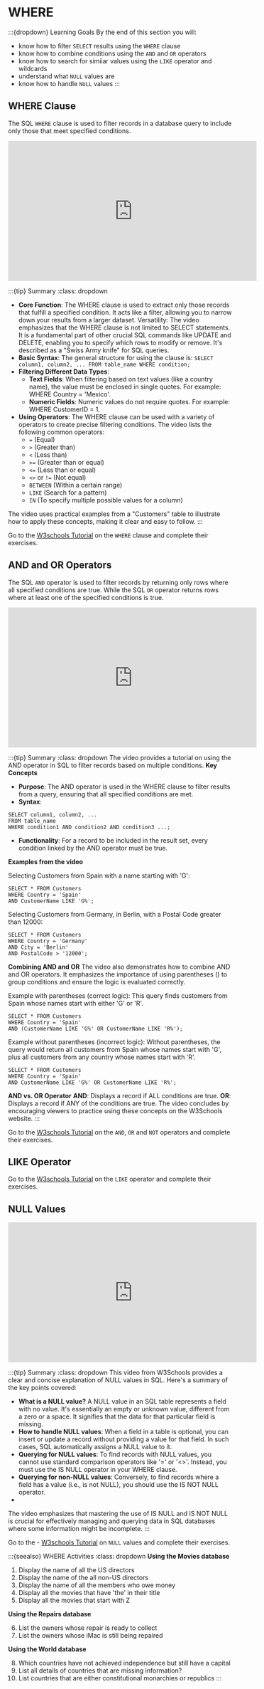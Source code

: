 # WHERE

:::{dropdown} Learning Goals
By the end of this section you will:
- know how to filter `SELECT` results using the `WHERE` clause
- know how to combine conditions using the `AND` and `OR` operators
- know how to search for simiiar values using the `LIKE` operator and wildcards
- understand what `NULL` values are
- know how to handle `NULL` values
:::

## WHERE Clause

The SQL `WHERE` clause is used to filter records in a database query to include only those that meet specified conditions.

<iframe width="560" height="315" src="https://www.youtube-nocookie.com/embed/L9GBpVXq-zc?si=3pLlpAYuJSFaRtZe" title="YouTube video player" frameborder="0" allow="accelerometer; autoplay; clipboard-write; encrypted-media; gyroscope; picture-in-picture; web-share" referrerpolicy="strict-origin-when-cross-origin" allowfullscreen></iframe>

:::{tip} Summary
:class: dropdown
- **Core Function**: The WHERE clause is used to extract only those records that fulfill a specified condition. It acts like a filter, allowing you to narrow down your results from a larger dataset.
Versatility: The video emphasizes that the WHERE clause is not limited to SELECT statements. It is a fundamental part of other crucial SQL commands like UPDATE and DELETE, enabling you to specify which rows to modify or remove. It's described as a "Swiss Army knife" for SQL queries.
- **Basic Syntax**: The general structure for using the clause is:
`SELECT column1, column2, ... FROM table_name WHERE condition;`
- **Filtering Different Data Types**:
    - **Text Fields**: When filtering based on text values (like a country name), the value must be enclosed in single quotes. For example: WHERE Country = 'Mexico'.
    - **Numeric Fields**: Numeric values do not require quotes. For example: WHERE CustomerID = 1.
- **Using Operators**: The WHERE clause can be used with a variety of operators to create precise filtering conditions. The video lists the following common operators:
    - `=` (Equal)
    - `>` (Greater than)
    - `<` (Less than)
    - `>=` (Greater than or equal)
    - `<=` (Less than or equal)
    - `<>` or `!=` (Not equal)
    - `BETWEEN` (Within a certain range)
    - `LIKE` (Search for a pattern)
    - `IN` (To specify multiple possible values for a column)

The video uses practical examples from a "Customers" table to illustrate how to apply these concepts, making it clear and easy to follow.
:::

Go to the [W3schools Tutorial](https://www.w3schools.com/sql/sql_where.asp) on the `WHERE` clause and complete their exercises.

## AND and OR Operators

The SQL `AND` operator is used to filter records by returning only rows where all specified conditions are true. While the SQL `OR` operator returns rows where at least one of the specified conditions is true.

<iframe width="560" height="315" src="https://www.youtube-nocookie.com/embed/r1V39Iia4j0?si=xls49MU7D0cKXz9X" title="YouTube video player" frameborder="0" allow="accelerometer; autoplay; clipboard-write; encrypted-media; gyroscope; picture-in-picture; web-share" referrerpolicy="strict-origin-when-cross-origin" allowfullscreen></iframe>

:::{tip} Summary
:class: dropdown
The video provides a tutorial on using the AND operator in SQL to filter records based on multiple conditions.
**Key Concepts**
- **Purpose**: The AND operator is used in the WHERE clause to filter results from a query, ensuring that all specified conditions are met.
- **Syntax**:

```{code} sql
SELECT column1, column2, ...
FROM table_name
WHERE condition1 AND condition2 AND condition3 ...;
```

- **Functionality**: For a record to be included in the result set, every condition linked by the AND operator must be true.

**Examples from the video**

Selecting Customers from Spain with a name starting with 'G':

```{code} sql
SELECT * FROM Customers
WHERE Country = 'Spain'
AND CustomerName LIKE 'G%';
```

Selecting Customers from Germany, in Berlin, with a Postal Code greater than 12000:

```{code} sql
SELECT * FROM Customers
WHERE Country = 'Germany'
AND City = 'Berlin'
AND PostalCode > '12000';
```

**Combining AND and OR**
The video also demonstrates how to combine AND and OR operators. It emphasizes the importance of using parentheses () to group conditions and ensure the logic is evaluated correctly.

Example with parentheses (correct logic): This query finds customers from Spain whose names start with either 'G' or 'R'.

```{code} sql
SELECT * FROM Customers
WHERE Country = 'Spain'
AND (CustomerName LIKE 'G%' OR CustomerName LIKE 'R%');
```

Example without parentheses (incorrect logic): Without parentheses, the query would return all customers from Spain whose names start with 'G', plus all customers from any country whose names start with 'R'.

```{code} sql
SELECT * FROM Customers
WHERE Country = 'Spain'
AND CustomerName LIKE 'G%' OR CustomerName LIKE 'R%';
```

**AND vs. OR Operator**
**AND**: Displays a record if ALL conditions are true.
**OR**: Displays a record if ANY of the conditions are true.
The video concludes by encouraging viewers to practice using these concepts on the W3Schools website.
:::

Go to the [W3schools Tutorial](https://www.w3schools.com/sql/sql_and_or.asp) on the `AND`, `OR` and `NOT` operators and complete their exercises.

## LIKE Operator

Go to the [W3schools Tutorial](https://www.w3schools.com/sql/sql_like.asp) on the `LIKE` operator and complete their exercises.

## NULL Values

<iframe width="560" height="315" src="https://www.youtube-nocookie.com/embed/RKUYYrmv6gw?si=vPVPaoz6SaqoCyjf" title="YouTube video player" frameborder="0" allow="accelerometer; autoplay; clipboard-write; encrypted-media; gyroscope; picture-in-picture; web-share" referrerpolicy="strict-origin-when-cross-origin" allowfullscreen></iframe>

:::{tip} Summary
:class: dropdown
This video from W3Schools provides a clear and concise explanation of NULL values in SQL. Here's a summary of the key points covered:
- **What is a NULL value?** A NULL value in an SQL table represents a field with no value. It's essentially an empty or unknown value, different from a zero or a space. It signifies that the data for that particular field is missing.
- **How to handle NULL values**: When a field in a table is optional, you can insert or update a record without providing a value for that field. In such cases, SQL automatically assigns a NULL value to it.
- **Querying for NULL values**: To find records with NULL values, you cannot use standard comparison operators like '=' or '<>'. Instead, you must use the IS NULL operator in your WHERE clause.
- **Querying for non-NULL values**: Conversely, to find records where a field has a value (i.e., is not NULL), you should use the IS NOT NULL operator.
- 
The video emphasizes that mastering the use of IS NULL and IS NOT NULL is crucial for effectively managing and querying data in SQL databases where some information might be incomplete.
:::

Go to the - [W3schools Tutorial](https://www.w3schools.com/sql/sql_null_values.asp) on `NULL` values and complete their exercises.

:::{seealso} WHERE Activities
:class: dropdown
**Using the Movies database**

1. Display the name of all the US directors
2. Display the name of the all non-US directors
3. Display the name of all the members who owe money
4. Display all the movies that have 'the' in their title
5. Display all the movies that start with Z

**Using the Repairs database**

6. List the owners whose repair is ready to collect
7. List the owners whose iMac is still being repaired

**Using the World database**

8. Which countries have not achieved independence but still have a capital
9. List all details of countries that are missing information?
10. List countries that are either constitutional monarchies or republics
:::